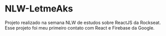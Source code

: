 # NLW-LetmeAks
Projeto realizado na semana NLW de estudos sobre ReactJS da Rockseat.
Esse projeto foi meu primeiro contato com React e Firebase da Google. 

